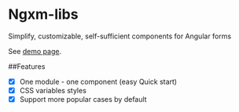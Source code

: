 # Ngxm-libs 

Simplify, customizable, self-sufficient components for Angular forms

See [demo page](https://maxouni.github.io/ngxm-libs/).

##Features

- [x] One module - one component (easy Quick start)  
- [x] CSS variables styles
- [x] Support more popular cases by default
